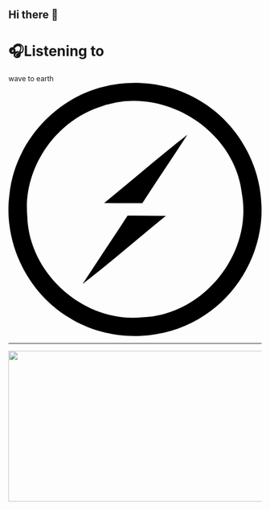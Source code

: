 ## Hi there 👋

<!--
- 🔭 I’m currently working on ...
- 🌱 I’m currently learning ...
- 👯 I’m looking to collaborate on ...
- 🤔 I’m looking for help with ...
- 💬 Ask me about ...
- 📫 How to reach me: ...
- 😄 Pronouns: ...
- ⚡ Fun fact: ...
🎶 👨🏻‍💻 🎧📈🌍📚🌟🎨💡🚀👉🏻

-->

# 🎧Listening to
wave to earth
<svg role="img" viewBox="0 0 24 24" xmlns="http://www.w3.org/2000/svg"><title>Socket.io</title><path d="M11.9362.0137a12.1694 12.1694 0 00-2.9748.378C4.2816 1.5547.5678 5.7944.0918 10.6012c-.59 4.5488 1.7079 9.2856 5.6437 11.6345 3.8608 2.4179 9.0926 2.3199 12.8734-.223 3.3969-2.206 5.5118-6.2277 5.3858-10.2845-.058-4.0159-2.31-7.9167-5.7588-9.9796C16.354.5876 14.1431.0047 11.9362.0137zm-.063 1.696c4.9448-.007 9.7886 3.8137 10.2815 8.9245.945 5.6597-3.7528 11.4125-9.4875 11.5795-5.4538.544-10.7245-4.0798-10.8795-9.5566-.407-4.4338 2.5159-8.8346 6.6977-10.2995a9.1126 9.1126 0 013.3878-.647zm5.0908 3.2248c-2.6869 2.0849-5.2598 4.3078-7.8886 6.4567 1.2029.017 2.4118.016 3.6208.01 1.41-2.165 2.8589-4.3008 4.2678-6.4667zm-5.6647 7.6536c-1.41 2.166-2.86 4.3088-4.2699 6.4737 2.693-2.0799 5.2548-4.3198 7.9017-6.4557a255.4132 255.4132 0 00-3.6318-.018z"/></svg>

---

<a href="https://github.com/devxb/gitanimals">
<img
  src="https://render.gitanimals.org/farms/taek105"
  width="600"
  height="300"
/>
</a>
